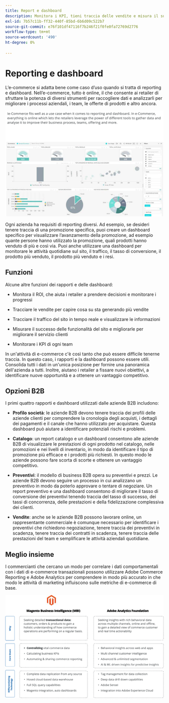 ```yaml
---
title: Report e dashboard
description: Monitora i KPI, tieni traccia delle vendite e misura il successo del tuo sito di e-commerce con rapporti e dashboard.
exl-id: 7b57c11b-ff32-440f-85bd-6b6d09c522b7
source-git-commit: e76f101df47116f7b246f21f0fe0fa72769d2776
workflow-type: tm+mt
source-wordcount: '490'
ht-degree: 0%

---
```


# Reporting e dashboard

L’e-commerce si adatta bene come caso d’uso quando si tratta di reporting e dashboard. Nell’e-commerce, tutto è online, il che consente ai retailer di sfruttare la potenza di diversi strumenti per raccogliere dati e analizzarli per migliorare i processi aziendali, i team, le offerte di prodotti e altro ancora.

![Esempio di dashboard di reporting](../../assets/playbooks/dashboard-example.png)

Ogni azienda ha requisiti di reporting diversi. Ad esempio, se desideri tenere traccia di una promozione specifica, puoi creare un dashboard specifico per visualizzare l’avanzamento della promozione, ad esempio quante persone hanno utilizzato la promozione, quali prodotti hanno venduto di più e così via. Puoi anche utilizzare una dashboard per monitorare le attività quotidiane sul sito, il traffico, il tasso di conversione, il prodotto più venduto, il prodotto più venduto e i resi.

## Funzioni

Alcune altre funzioni dei rapporti e delle dashboard:

- Monitora il ROI, che aiuta i retailer a prendere decisioni e monitorare i progressi

- Tracciare le vendite per capire cosa su sta generando più vendite

- Tracciare il traffico del sito in tempo reale e visualizzare le informazioni

- Misurare il successo delle funzionalità del sito e migliorarle per migliorare il servizio clienti

- Monitorare i KPI di ogni team

In un&#39;attività di e-commerce c&#39;è così tanto che può essere difficile tenerne traccia. In questo caso, i rapporti e la dashboard possono essere utili. Consolida tutti i dati in un&#39;unica posizione per fornire una panoramica dell&#39;azienda a tutti. Inoltre, aiutano i retailer a fissare nuovi obiettivi, a identificare nuove opportunità e a ottenere un vantaggio competitivo.

## Opzioni B2B

I primi quattro rapporti e dashboard utilizzati dalle aziende B2B includono:

- **Profilo società**: le aziende B2B devono tenere traccia dei profili delle aziende clienti per comprendere la cronologia degli acquisti, i dettagli dei pagamenti e il canale che hanno utilizzato per acquistare. Questa dashboard può aiutare a identificare potenziali rischi e problemi.

- **Catalogo**: un report catalogo e un dashboard consentono alle aziende B2B di visualizzare le prestazioni di ogni prodotto nel catalogo, nelle promozioni e nei livelli di inventario, in modo da identificare il tipo di promozione più efficace e i prodotti più richiesti. In questo modo le aziende possono fare scorta di scorte e ottenere un vantaggio competitivo.

- **Preventivi**: il modello di business B2B opera su preventivi e prezzi. Le aziende B2B devono seguire un processo in cui analizzano un preventivo in modo da poterlo approvare o tentare di negoziare. Un report preventivo e una dashboard consentono di migliorare il tasso di conversione dei preventivi tenendo traccia del tasso di successo, dei tassi di concorrenza, delle prestazioni e della fidelizzazione complessiva dei clienti.

- **Vendite**: anche se le aziende B2B possono lavorare online, un rappresentante commerciale è comunque necessario per identificare i preventivi che richiedono negoziazione, tenere traccia dei preventivi in scadenza, tenere traccia dei contratti in scadenza, tenere traccia delle prestazioni del team e semplificare le attività aziendali quotidiane.

## Meglio insieme

I commercianti che cercano un modo per correlare i dati comportamentali con i dati di e-commerce transazionali possono utilizzare Adobe Commerce Reporting e Adobe Analytics per comprendere in modo più accurato in che modo le attività di marketing influiscono sulle metriche di e-commerce di base.

![Diagramma reportistica](../../assets/playbooks/reporting-diagram.png)

